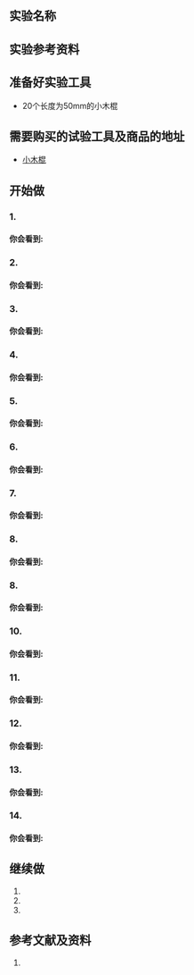 ## 实验名称

## 实验参考资料


## 准备好实验工具
- 20个长度为50mm的小木棍


## 需要购买的试验工具及商品的地址

- [小木棍](https://item.taobao.com/item.htm?spm=a1z09.2.0.0.522e2e8dcBCn3c&id=44790274638&_u=lc6ncuddc99)

 
## 开始做

### 1. 


#### 你会看到: 


### 2. 


#### 你会看到: 


### 3. 


#### 你会看到: 


### 4. 


#### 你会看到: 


### 5. 


#### 你会看到: 


### 6. 


#### 你会看到: 


### 7. 


#### 你会看到: 


### 8. 


#### 你会看到: 


### 8. 


#### 你会看到: 


### 10. 


#### 你会看到: 


### 11. 


#### 你会看到: 


### 12. 


#### 你会看到: 


### 13. 


#### 你会看到: 


### 14. 


#### 你会看到: 


## 继续做

1. 

2. 

3. 

## 参考文献及资料

1. 